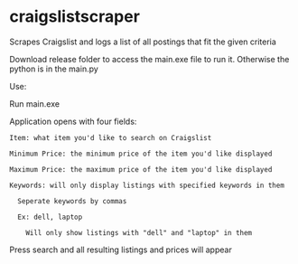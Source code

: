 # craigslistscraper
Scrapes Craigslist and logs a list of all postings that fit the given criteria

Download release folder to access the main.exe file to run it. Otherwise the python is in the main.py



Use:

  Run main.exe

  Application opens with four fields:

    Item: what item you'd like to search on Craigslist

    Minimum Price: the minimum price of the item you'd like displayed

    Maximum Price: the maximum price of the item you'd like displayed

    Keywords: will only display listings with specified keywords in them

      Seperate keywords by commas

      Ex: dell, laptop

        Will only show listings with "dell" and "laptop" in them

  Press search and all resulting listings and prices will appear
